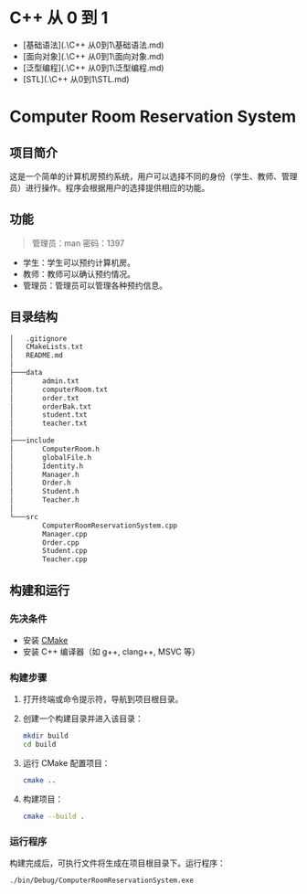 # C++ 从 0 到 1

- [基础语法](.\C++ 从0到1\基础语法.md)
- [面向对象](.\C++ 从0到1\面向对象.md)
- [泛型编程](.\C++ 从0到1\泛型编程.md)
- [STL](.\C++ 从0到1\STL.md)



# Computer Room Reservation System

## 项目简介

这是一个简单的计算机房预约系统，用户可以选择不同的身份（学生、教师、管理员）进行操作。程序会根据用户的选择提供相应的功能。

## 功能

> 管理员：man  密码：1397

- 学生：学生可以预约计算机房。
- 教师：教师可以确认预约情况。
- 管理员：管理员可以管理各种预约信息。

## 目录结构

```txt
│   .gitignore
│   CMakeLists.txt
│   README.md
│   
├───data
│       admin.txt
│       computerRoom.txt
│       order.txt
│       orderBak.txt
│       student.txt
│       teacher.txt
│
├───include
│       ComputerRoom.h
│       globalFile.h
│       Identity.h
│       Manager.h
│       Order.h
│       Student.h
│       Teacher.h
│
└───src
        ComputerRoomReservationSystem.cpp
        Manager.cpp
        Order.cpp
        Student.cpp
        Teacher.cpp
```


## 构建和运行

### 先决条件

- 安装 [CMake](https://cmake.org/download/)
- 安装 C++ 编译器（如 g++, clang++, MSVC 等）

### 构建步骤

1. 打开终端或命令提示符，导航到项目根目录。

2. 创建一个构建目录并进入该目录：

    ```sh
    mkdir build
    cd build
    ```

3. 运行 CMake 配置项目：

    ```sh
    cmake ..
    ```

4. 构建项目：

    ```sh
    cmake --build .
    ```

### 运行程序

构建完成后，可执行文件将生成在项目根目录下。运行程序：

```sh
./bin/Debug/ComputerRoomReservationSystem.exe
```